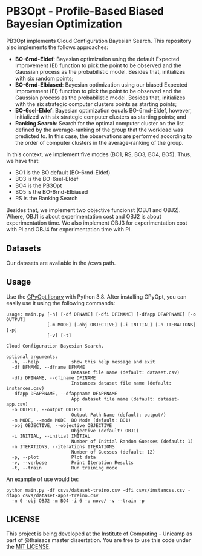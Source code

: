 # PB3Opt - Profile-Based Biased Bayesian Optimization

PB3Opt implements Cloud Configuration Bayesian Search. This repository also implements the follows approaches:

* **BO-6rnd-EIdef**: Bayesian optimization using the default Expected Improvement (EI) function to pick the point to be observed and the Gaussian process as the probabilistic model.
Besides that, initializes with six random points;
* **BO-6rnd-EIbiased**: Bayesian optimization using our biased Expected Improvement (EI) function to pick the point to be observed and the Gaussian process as the probabilistic model. Besides that, initializes with the six strategic computer clusters points as starting points;
* **BO-6sel-EIdef**: Bayesian optimization equals BO-6rnd-EIdef, however, initialized with six strategic computer clusters as starting points; and
* **Ranking Search**: Search for the optimal computer cluster on the list defined by the average-ranking of the group that the workload was predicted to. In this case, the observations are performed according to the order of computer clusters in the average-ranking of the group.

In this context, we implement five modes (BO1, RS, BO3, BO4, BO5). Thus, we have that:

* BO1 is the BO default (BO-6rnd-EIdef)
* BO3 is the BO-6sel-EIdef
* BO4 is the PB3Opt
* BO5 is the BO-6rnd-EIbiased
* RS is the Ranking Search

Besides that, we implement two objective funcionst (OBJ1 and OBJ2). Where, OBJ1 is about experimentation cost and OBJ2 is about experimentation time. We also implement OBJ3 for experimentation cost with PI and OBJ4 for experimentation time with PI.

## Datasets

Our datasets are available in the /csvs path.

## Usage

Use the [GPyOpt library](https://github.com/lmcad-unicamp/GPyOpt) with Python 3.8. After installing GPyOpt, you can easily use it using the following commands:

```
usage: main.py [-h] [-df DFNAME] [-dfi DFINAME] [-dfapp DFAPPNAME] [-o OUTPUT]
               [-m MODE] [-obj OBJECTIVE] [-i INITIAL] [-n ITERATIONS] [-p]
               [-v] [-t]

Cloud Configuration Bayesian Search.

optional arguments:
  -h, --help            show this help message and exit
  -df DFNAME, --dfname DFNAME
                        Dataset file name (default: dataset.csv)
  -dfi DFINAME, --dfiname DFINAME
                        Instances dataset file name (default: instances.csv)
  -dfapp DFAPPNAME, --dfappname DFAPPNAME
                        App dataset file name (default: dataset-app.csv)
  -o OUTPUT, --output OUTPUT
                        Output Path Name (default: output/)
  -m MODE, --mode MODE  BO Mode (default: BO1)
  -obj OBJECTIVE, --objective OBJECTIVE
                        Objective (default: OBJ1)
  -i INITIAL, --initial INITIAL
                        Number of Initial Random Guesses (default: 1)
  -n ITERATIONS, --iterations ITERATIONS
                        Number of Guesses (default: 12)
  -p, --plot            Plot data
  -v, --verbose         Print Iteration Results
  -t, --train           Run training mode
```

An example of use would be:

```
python main.py -df csvs/dataset-treino.csv -dfi csvs/instances.csv -dfapp csvs/dataset-apps-treino.csv 
  -n 0 -obj OBJ2 -m BO4 -i 6 -o novo/ -v --train -p
```

## LICENSE

This project is being developed at the Institute of Computing - Unicamp as part of @thaisacs master dissertation.
You are free to use this code under the [MIT LICENSE](https://choosealicense.com/licenses/mit/).
